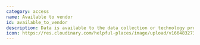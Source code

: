 ```yaml
---
category: access
name: Available to vendor
id: available_to_vendor
description: Data is available to the data collection or technology provider
icon: https://res.cloudinary.com/helpful-places/image/upload/v1664832732/dtpr-icons/access/yes-vendor_oj4ht7.svg
---
```

